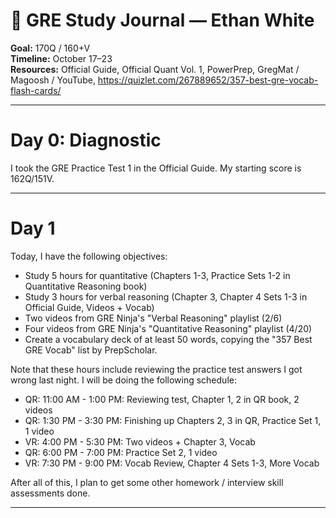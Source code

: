 # 🎯 GRE Study Journal — Ethan White
**Goal:** 170Q / 160+V  
**Timeline:** October 17–23  
**Resources:** Official Guide, Official Quant Vol. 1, PowerPrep, GregMat / Magoosh / YouTube, https://quizlet.com/267889652/357-best-gre-vocab-flash-cards/

---

# Day 0: Diagnostic

I took the GRE Practice Test 1 in the Official Guide. My starting score is 162Q/151V.

---

# Day 1

Today, I have the following objectives:
* Study 5 hours for quantitative (Chapters 1-3, Practice Sets 1-2 in Quantitative Reasoning book)
* Study 3 hours for verbal reasoning (Chapter 3, Chapter 4 Sets 1-3 in Official Guide, Videos + Vocab)
* Two videos from GRE Ninja's "Verbal Reasoning" playlist (2/6)
* Four videos from GRE Ninja's "Quantitative Reasoning" playlist (4/20)
* Create a vocabulary deck of at least 50 words, copying the "357 Best GRE Vocab" list by PrepScholar.

Note that these hours include reviewing the practice test answers I got wrong last night. I will be doing the following schedule:

* QR: 11:00 AM - 1:00 PM: Reviewing test, Chapter 1, 2 in QR book, 2 videos
* QR: 1:30 PM - 3:30 PM: Finishing up Chapters 2, 3 in QR, Practice Set 1, 1 video
* VR: 4:00 PM - 5:30 PM: Two videos + Chapter 3, Vocab 
* QR: 6:00 PM - 7:00 PM: Practice Set 2, 1 video
* VR: 7:30 PM - 9:00 PM: Vocab Review, Chapter 4 Sets 1-3, More Vocab 

After all of this, I plan to get some other homework / interview skill assessments done.

---

